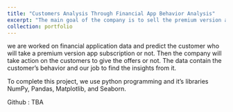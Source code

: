 ```yaml
---
title: "Customers Analysis Through Financial App Behavior Analysis"
excerpt: "The main goal of the company is to sell the premium version app with low advertisement cost but they don’t know how to do it. <br/><img src='5.png' width='700' height='800'>"
collection: portfolio
---
```


we are worked on financial application data and predict the customer who will take a premium version app subscription or not. Then the company will take action on the customers to give the offers or not. The data contain the customer’s behavior and our job to find the insights from it.

To complete this project, we use python programming and it’s libraries NumPy, Pandas, Matplotlib, and Seaborn.

Github : TBA
